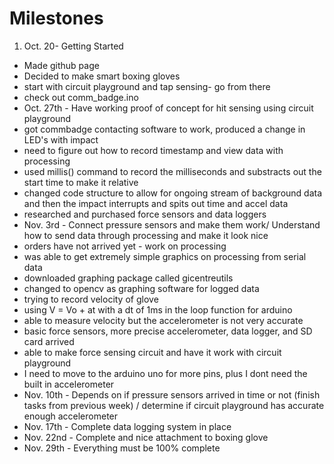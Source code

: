 # Milestones

1. Oct. 20- Getting Started
 * Made github page
 * Decided to make smart boxing gloves
 * start with circuit playground and tap sensing- go from there
 * check out comm_badge.ino
* Oct. 27th - Have working proof of concept for hit sensing using circuit playground
 * got commbadge contacting software to work, produced a change in LED's with impact
 * need to figure out how to record timestamp and view data with processing
 * used millis() command to record the milliseconds and substracts out the start time to make it relative
 * changed code structure to allow for ongoing stream of background data and then the impact interrupts and spits out time and accel data
 * researched and purchased force sensors and data loggers
* Nov. 3rd - Connect pressure sensors and make them work/ Understand how to send data through processing and make it look nice
 * orders have not arrived yet - work on processing
 * was able to get extremely simple graphics on processing from serial data
 * downloaded graphing package called gicentreutils
 * changed to opencv as graphing software for logged data
 * trying to record velocity of glove
 * using V = Vo + at with a dt of 1ms in the loop function for arduino
 * able to measure velocity but the accelerometer is not very accurate
 * basic force sensors, more precise accelerometer, data logger, and SD card arrived
 * able to make force sensing circuit and have it work with circuit playground
 * I need to move to the arduino uno for more pins, plus I dont need the built in accelerometer
* Nov. 10th - Depends on if pressure sensors arrived in time or not (finish tasks from previous week) / determine if circuit playground has accurate enough accelerometer
* Nov. 17th - Complete data logging system in place
* Nov. 22nd - Complete and nice attachment to boxing glove
* Nov. 29th - Everything must be 100% complete
 
